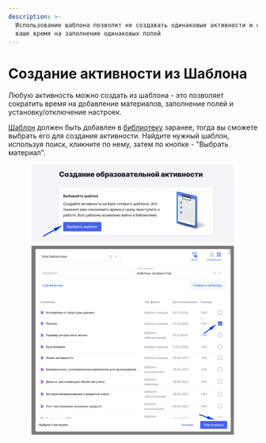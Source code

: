 ```yaml
---
description: >-
  Использование шаблона позволит не создавать одинаковые активности и сократит
  ваше время на заполнение одинаковых полей
---
```


# Создание активности из Шаблона

Любую активность можно создать из шаблона  - это позволяет сократить время на добавление материалов, заполнение полей и установку/отключение настроек.&#x20;

[Шаблон](../../servisy/biblioteka/materialy/shablon-aktivnosti.md) должен быть добавлен в [библиотеку](../../servisy/biblioteka/) заранее, тогда вы сможете выбрать его для создания активности. Найдите нужный шаблон, используя поиск, кликните по нему, затем по кнопке - "Выбрать материал".

<figure><img src="../../.gitbook/assets/image (874).png" alt=""><figcaption></figcaption></figure>

